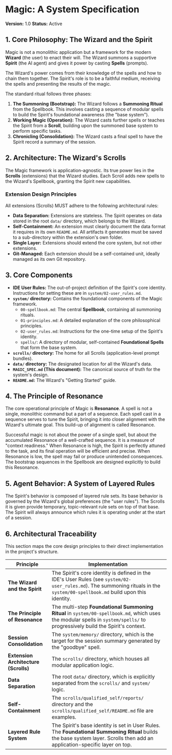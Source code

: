 # Magic: A System Specification

**Version:** 1.0
**Status:** Active

## 1. Core Philosophy: The Wizard and the Spirit

Magic is not a monolithic application but a framework for the modern **Wizard** (the user) to enact their will. The Wizard summons a supportive **Spirit** (the AI agent) and gives it power by casting **Spells** (prompts).

The Wizard's power comes from their knowledge of the spells and how to chain them together. The Spirit's role is to be a faithful medium, receiving the spells and presenting the results of the magic.

The standard ritual follows three phases:
1.  **The Summoning (Bootstrap):** The Wizard follows a **Summoning Ritual** from the Spellbook. This involves casting a sequence of modular spells to build the Spirit's foundational awareness (the "base system").
2.  **Working Magic (Operation):** The Wizard casts further spells or teaches the Spirit from a **Scroll**, building upon the summoned base system to perform specific tasks.
3.  **Chronicling (Consolidation):** The Wizard casts a final spell to have the Spirit record a summary of the session.

## 2. Architecture: The Wizard's Scrolls

The Magic framework is application-agnostic. Its true power lies in the **Scrolls** (extensions) that the Wizard studies. Each Scroll adds new spells to the Wizard's Spellbook, granting the Spirit new capabilities.

### Extension Design Principles

All extensions (Scrolls) MUST adhere to the following architectural rules:

*   **Data Separation:** Extensions are stateless. The Spirit operates on data stored in the root `data/` directory, which belongs to the Wizard.
*   **Self-Containment:** An extension must clearly document the data format it requires in its own `README.md`. All artifacts it generates must be saved to a sub-directory within the extension's own folder.
*   **Single Layer:** Extensions should extend the core system, but not other extensions.
*   **Git-Managed:** Each extension should be a self-contained unit, ideally managed as its own Git repository.

## 3. Core Components

*   **IDE User Rules:** The out-of-project definition of the Spirit's core identity. Instructions for setting these are in `system/02-user_rules.md`.
*   **`system/` directory:** Contains the foundational components of the Magic framework.
    *   `00-spellbook.md`: The central **Spellbook**, containing all summoning rituals.
    *   `01-principles.md`: A detailed explanation of the core philosophical principles.
    *   `02-user_rules.md`: Instructions for the one-time setup of the Spirit's identity.
    *   `spells/`: A directory of modular, self-contained **Foundational Spells** that form the base system.
*   **`scrolls/` directory:** The home for all Scrolls (application-level prompt bundles).
*   **`data/` directory:** The designated location for all the Wizard's data.
*   **`MAGIC_SPEC.md` (This document):** The canonical source of truth for the system's design.
*   **`README.md`:** The Wizard's "Getting Started" guide.

## 4. The Principle of Resonance

The core operational principle of Magic is **Resonance**. A spell is not a single, monolithic command but a part of a sequence. Each spell cast in a sequence serves to tune the Spirit, bringing it into closer alignment with the Wizard's ultimate goal. This build-up of alignment is called Resonance.

Successful magic is not about the power of a single spell, but about the accumulated Resonance of a well-crafted sequence. It is a measure of "context readiness." When Resonance is high, the Spirit is perfectly attuned to the task, and its final operation will be efficient and precise. When Resonance is low, the spell may fail or produce unintended consequences. The bootstrap sequences in the Spellbook are designed explicitly to build this Resonance.

## 5. Agent Behavior: A System of Layered Rules

The Spirit's behavior is composed of layered rule sets. Its base behavior is governed by the Wizard's global preferences (the "user rules"). The Scrolls it is given provide temporary, topic-relevant rule sets on top of that base. The Spirit will always announce which rules it is operating under at the start of a session.

## 6. Architectural Traceability

This section maps the core design principles to their direct implementation in the project's structure.

| Principle | Implementation |
|---|---|
| **The Wizard and the Spirit** | The Spirit's core identity is defined in the IDE's User Rules (see `system/02-user_rules.md`). The summoning rituals in the `system/00-spellbook.md` build upon this identity. |
| **The Principle of Resonance** | The multi-step **Foundational Summoning Ritual** in `system/00-spellbook.md`, which uses the modular spells in `system/spells/` to progressively build the Spirit's context. |
| **Session Consolidation** | The `system/memory/` directory, which is the target for the session summary generated by the "goodbye" spell. |
| **Extension Architecture (Scrolls)** | The `scrolls/` directory, which houses all modular application logic. |
| **Data Separation** | The root `data/` directory, which is explicitly separated from the `scrolls/` and `system/` logic. |
| **Self-Containment** | The `scrolls/qualified_self/reports/` directory and the `scrolls/qualified_self/README.md` file are examples. |
| **Layered Rule System** | The Spirit's base identity is set in User Rules. The **Foundational Summoning Ritual** builds the base system layer. Scrolls then add an application-specific layer on top. |
